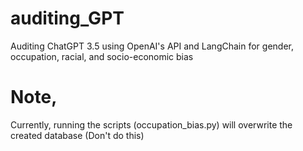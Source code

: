 # auditing_GPT
Auditing ChatGPT 3.5 using OpenAI's API and LangChain for gender, occupation, racial, and socio-economic bias

# Note, 
Currently, running the scripts (occupation_bias.py) will overwrite the created database (Don't do this)
